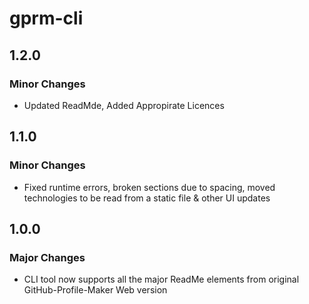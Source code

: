 # gprm-cli

## 1.2.0

### Minor Changes

- Updated ReadMde, Added Appropirate Licences

## 1.1.0

### Minor Changes

- Fixed runtime errors, broken sections due to spacing, moved technologies to be read from a static file & other UI updates

## 1.0.0

### Major Changes

- CLI tool now supports all the major ReadMe elements from original GitHub-Profile-Maker Web version
